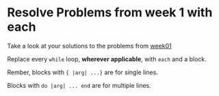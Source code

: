 # Resolve Problems from week 1 with each

Take a look at your solutions to the problems from [week01](../../week01)

Replace every `while` loop, **wherever applicable**, with `each` and a block.

Rember, blocks with `{ |arg| ...}` are for single lines.

Blocks with `do |arg| ... end` are for multiple lines.
